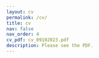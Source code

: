 ```yaml
---
layout: cv
permalink: /cv/
title: cv
nav: false
nav_order: 4
cv_pdf: cv_09102023.pdf
description: Please see the PDF.
---
```

